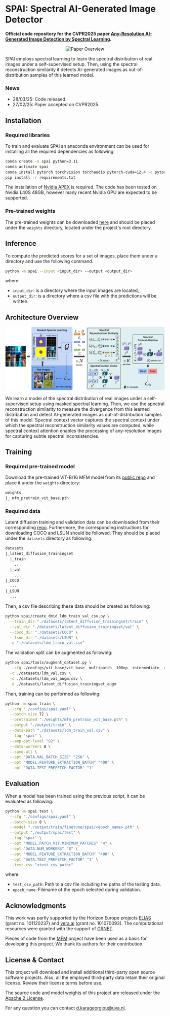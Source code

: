 # SPAI: Spectral AI-Generated Image Detector
__Official code repository for the CVPR2025 paper [Any-Resolution AI-Generated Image Detection by Spectral Learning](https://arxiv.org/abs/2411.19417).__

<p align="center">
    <img src="docs/overview.svg" alt="Paper Overview" />
</p>

SPAI employs spectral learning to learn the spectral distribution of real 
images under a self-supervised setup. Then, using the spectral 
reconstruction similarity it detects AI-generated images as out-of-distribution 
samples of this learned model.

### News

- 28/03/25: Code released.
- 27/02/25: Paper accepted on CVPR2025.

## Installation

### Required libraries
To train and evaluate SPAI an anaconda environment can be used for installing all the 
required dependencies as following:

```bash
conda create -n spai python=3.11
conda activate spai
conda install pytorch torchvision torchaudio pytorch-cuda=12.4 -c pytorch -c nvidia
pip install -r requirements.txt
```

The installation of [Nvidia APEX](https://github.com/NVIDIA/apex) is required. The code
has been tested on Nvidia L40S 48GB, however many recent Nvidia GPU are expected to be
supported.

### Pre-trained weights

The pre-trained weights can be downloaded [here](https://drive.google.com/drive/folders/1S9RcQ23QNObWnHR_xzAKCps9LDis-kpz?usp=sharing) and should be placed under the `weights`
directory, located under the project's root directory.

## Inference

To compute the predicted scores for a set of images, place them under a directory
and use the following command.

```bash
python -m spai --input <input_dir> --output <output_dir>
```

where:
- `input_dir`: is a directory where the input images are located,
- `output_dir`: is a directory where a csv file with the predictions will be written.

## Architecture Overview

![Overview of the SPAI architecture](/docs/architecture.svg)

We learn a model of the spectral distribution of real images under a self-supervised setup using
masked spectral learning. Then, we use the spectral reconstruction similarity to measure the divergence from this learned distribution and
detect AI-generated images as out-of-distribution samples of this model. Spectral context vector captures the spectral context under which
the spectral reconstruction similarity values are computed, while spectral context attention enables the processing of any-resolution images
for capturing subtle spectral inconsistencies.

## Training

### Required pre-trained model
Download the pre-trained ViT-B/16 MFM model from its [public repo](https://github.com/Jiahao000/MFM)
and place it under the `weights` directory:
```txt
weights
|_ mfm_pretrain_vit_base.pth
```

### Required data
Latent diffusion training and validation data can be downloaded from their corresponding [repo](https://github.com/grip-unina/DMimageDetection).
Furthermore, the corresponding instructions for downloading COCO and LSUN should be followed. 
They should be placed under the `datasets` directory as following:
```txt
datasets
|_latent_diffusion_trainingset
  |_train
    ...
  |_val
    ...
|_COCO
  ...
|_LSUN
  ...
```

Then, a csv file describing these data should be created as following:

```bash
python spai/create_dmid_ldm_train_val_csv.py \
  --train_dir "./datasets/latent_diffusion_trainingset/train" \
  --val_dir "./datasets/latent_diffusion_trainingset/val" \
  --coco_dir "./datasets/COCO" \
  --lsun_dir "./datasets/LSUN" \
  -o "./datasets/ldm_train_val.csv"
```

The validation split can be augmented as following:

```bash
python spai/tools/augment_dataset.py \
  --cfg ./configs/vit_base/vit_base__multipatch__100ep__intermediate__restore__patch_proj_per_feature__last_proj_layer_no_activ__fre_orig_branch__all_layers__bce_loss__light_augmentations.yaml \
  -c ./datasets/ldm_val.csv \
  -o ./datasets/ldm_val_augm.csv \
  -d ./datasets/latent_diffusion_trainingset_augm
```

Then, training can be performed as following:

```bash
python -m spai train \
  --cfg "./configs/spai.yaml" \
  --batch-size 72 \
  --pretrained "./weights/mfm_pretrain_vit_base.pth" \
  --output "./output/train" \
  --data-path "./datasets/ldm_train_val.csv" \
  --tag "spai" \
  --amp-opt-level "O2" \
  --data-workers 8 \
  --save-all \
  --opt "DATA.VAL_BATCH_SIZE" "256" \
  --opt "MODEL.FEATURE_EXTRACTION_BATCH" "400" \
  --opt "DATA.TEST_PREFETCH_FACTOR" "1"
```

## Evaluation

When a model has been trained using the previous script, it can be evaluated as following:

```bash
python -m spai test \
  --cfg "./configs/spai.yaml" \
  --batch-size 8 \
  --model "./output/train/finetune/spai/<epoch_name>.pth" \
  --output "./output/spai/test" \
  --tag "spai" \
  --opt "MODEL.PATCH_VIT.MINIMUM_PATCHES" "4" \
  --opt "DATA.NUM_WORKERS" "8" \
  --opt "MODEL.FEATURE_EXTRACTION_BATCH" "400" \
  --opt "DATA.TEST_PREFETCH_FACTOR" "1" \
  --test-csv "<test_csv_path>"
```

where:
- `test_csv_path`: Path to a csv file including the paths of the testing data.
- `epoch_name`: Filename of the epoch selected during validation. 

## Acknowledgments

This work was partly supported by the Horizon Europe
projects [ELIAS](https://elias-ai.eu/) (grant no. 101120237) and [vera.ai](https://www.veraai.eu/home) (grant
no. 101070093). The computational resources were granted
with the support of [GRNET](https://grnet.gr/en/).

Pieces of code from the [MFM](https://github.com/Jiahao000/MFM) project 
have been used as a basis for developing this project. We thank its 
authors for their contribution.

## License & Contact

This project will download and install additional third-party open 
source software projects. Also, all the employed third-party data 
retain their original license. Review their license terms 
before use.  

The source code and model weights of this project are released under 
the [Apache 2 License](https://www.apache.org/licenses/LICENSE-2.0).

For any question you can contact [d.karageorgiou@uva.nl](mailto:d.karageorgiou@uva.nl). 